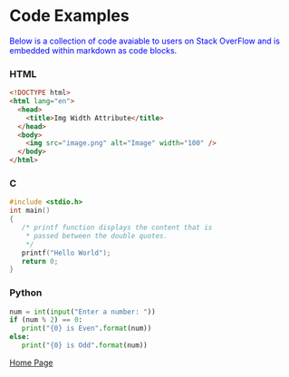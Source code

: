 # Code Examples

<span style="color:blue">Below is a collection of code avaiable to users on Stack OverFlow and is embedded within markdown as code blocks</span>.

### HTML
```html
<!DOCTYPE html>
<html lang="en">
  <head>
    <title>Img Width Attribute</title>
  </head>
  <body>
    <img src="image.png" alt="Image" width="100" />
  </body>
</html>
```

### C

```c
#include <stdio.h>
int main()
{
   /* printf function displays the content that is
    * passed between the double quotes.
    */
   printf("Hello World");
   return 0;
}
```

### Python

```python
num = int(input("Enter a number: "))
if (num % 2) == 0:
   print("{0} is Even".format(num))
else:
   print("{0} is Odd".format(num))
```

[Home Page](./README.md)
